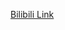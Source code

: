 [Bilibili Link](https://www.bilibili.com/video/BV1Pd4y1y7UP/?vd_source=c801aa3fac0e6e97b0df71f74a8b25bd)